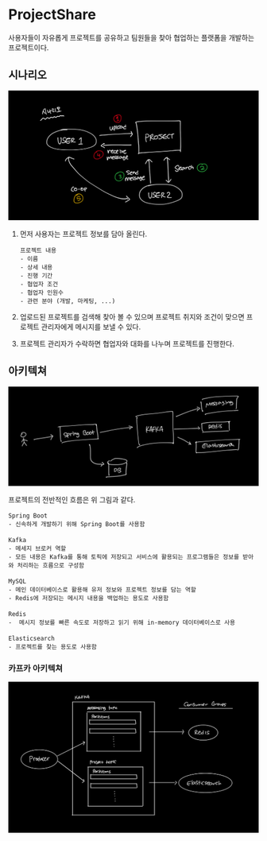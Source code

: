 # ProjectShare

사용자들이 자유롭게 프로젝트를 공유하고 팀원들을 찾아 협업하는 플랫폼을 개발하는 프로젝트이다.


## 시나리오 

![Scenario](docs/pics/scenario.png)

1. 먼저 사용자는 프로젝트 정보를 담아 올린다.
    ```
    프로젝트 내용
    - 이름
    - 상세 내용
    - 진행 기간
    - 협업자 조건
    - 협업자 인원수
    - 관련 분야 (개발, 마케팅, ...)
    ```

2. 업로드된 프로젝트를 검색해 찾아 볼 수 있으며 프로젝트 취지와 조건이 맞으면 프로젝트 관리자에게 메시지를 보낼 수 있다.

3. 프로젝트 관리자가 수락하면 협업자와 대화를 나누며 프로젝트를 진행한다.


## 아키텍쳐 

![Main Flow](docs/pics/main_flow.png)

프로젝트의 전반적인 흐름은 위 그림과 같다.

```
Spring Boot
- 신속하게 개발하기 위해 Spring Boot를 사용함

Kafka
- 메세지 브로커 역할
- 모든 내용은 Kafka를 통해 토픽에 저장되고 서비스에 활용되는 프로그램들은 정보를 받아와 처리하는 흐름으로 구성함

MySQL
- 메인 데이터베이스로 활용해 유저 정보와 프로젝트 정보를 담는 역할
- Redis에 저장되는 메시지 내용을 백업하는 용도로 사용함

Redis
-  메시지 정보를 빠른 속도로 저장하고 읽기 위해 in-memory 데이터베이스로 사용

Elasticsearch
- 프로젝트를 찾는 용도로 사용함
```


### 카프카 아키텍쳐

![Kafka Architecture](docs/pics/kafka_architecture.png)
